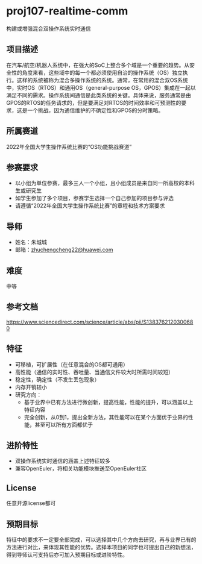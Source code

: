 # proj107-realtime-comm

构建或增强混合双操作系统实时通信

## 项目描述

在汽车/航空/机器人系统中，在强大的SoC上整合多个域是一个重要的趋势。从安全性的角度来看，这些域中的每一个都必须使用自治的操作系统（OS）独立执行。这样的系统被称为混合多操作系统的系统。通常，在常用的混合双OS系统中，实时OS（RTOS）和通用OS（general-purpose OS，GPOS）集成在一起以满足不同的需求。操作系统间通信是此类系统的关键。具体来说，服务通常是由GPOS的RTOS的任务请求的，但是要满足对RTOS的时间效率和可预测性的要求，这是一个挑战，因为通信维护的不确定性和GPOS的分时策略。

## 所属赛道

2022年全国大学生操作系统比赛的“OS功能挑战赛道”

## 参赛要求

- 以小组为单位参赛，最多三人一个小组，且小组成员是来自同一所高校的本科生或研究生
- 如学生参加了多个项目，参赛学生选择一个自己参加的项目参与评选
- 请遵循“2022年全国大学生操作系统比赛”的章程和技术方案要求


## 导师

- 姓名：朱城城
- 邮箱：zhuchengcheng22@huawei.com

## 难度

中等

## 参考文档

https://www.sciencedirect.com/science/article/abs/pii/S1383762120300680

## 特征

- 可移植，可扩展性（在任意混合的OS都可通用）
- 高性能（通信的实时性、吞吐量、当通信文件较大时所需时间较短）
- 稳定性，确定性（不发生丢包现象）
- 内存开销较小
- 研究方向：
  - 基于业界中已有方法进行微创新，提高性能，性能的提升，可以涵盖以上特征内容
  - 完全创新，从0到1，提出全新方法，其性能可以在某个方面优于业界的性能，甚至可以所有方面都优于

## 进阶特性

- 双操作系统实时通信的涵盖上述特征较多
- 兼容OpenEuler，将相关功能模块推送至OpenEuler社区

## License

任意开源license都可

## 预期目标

特征中的要求不一定要全部完成，可以选择其中几个方向去研究，再与业界已有的方法进行对比，来体现其性能的优势。选择本项目的同学也可提出自己的新想法，得到导师认可支持后亦可加入预期目标或进阶特性。

